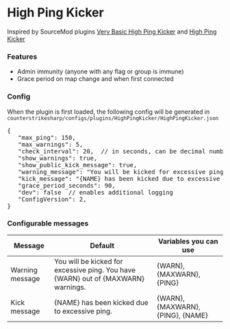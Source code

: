 # High Ping Kicker
Inspired by SourceMod plugins [Very Basic High Ping Kicker](https://forums.alliedmods.net/showthread.php?p=769939) and [High Ping Kicker](https://github.com/ZK-Servidores/High-Ping-Kicker)

### Features
 - Admin immunity (anyone with any flag or group is immune)
 - Grace period on map change and when first connected


### Config
When the plugin is first loaded, the following config will be generated in `counterstrikesharp/configs/plugins/HighPingKicker/HighPingKicker.json`

<pre>
{
   "max_ping": 150,
   "max_warnings": 5,
   "check_interval": 20,  // in seconds, can be decimal number
   "show_warnings": true,
   "show_public_kick_message": true,
   "warning_message": "You will be kicked for excessive ping. You have {WARN} out of {MAXWARN} warnings.",
   "kick_message": "{NAME} has been kicked due to excessive ping.",
   "grace_period_seconds": 90,
   "dev": false  // enables additional logging
   "ConfigVersion": 2,
}
</pre>

### Configurable messages

| Message  | Default | Variables you can use |
| ------------- | ------------- | ------- |
| Warning message  | You will be kicked for excessive ping. You have {WARN} out of {MAXWARN} warnings.  | {WARN}, {MAXWARN}, {PING}
| Kick message  | {NAME} has been kicked due to excessive ping.  | {WARN}, {MAXWARN}, {PING}, {NAME}
